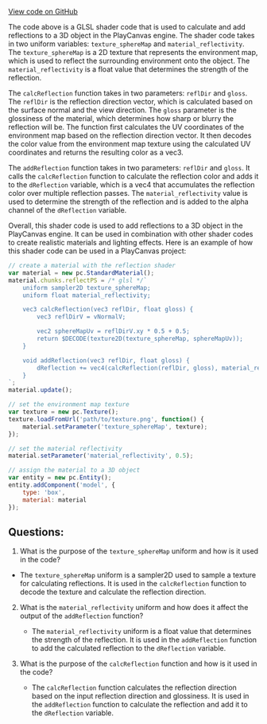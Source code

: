 [View code on GitHub](https://github.com/playcanvas/engine/src/scene/shader-lib/chunks/lit/frag/reflectionSphereLow.js)

The code above is a GLSL shader code that is used to calculate and add reflections to a 3D object in the PlayCanvas engine. The shader code takes in two uniform variables: `texture_sphereMap` and `material_reflectivity`. The `texture_sphereMap` is a 2D texture that represents the environment map, which is used to reflect the surrounding environment onto the object. The `material_reflectivity` is a float value that determines the strength of the reflection.

The `calcReflection` function takes in two parameters: `reflDir` and `gloss`. The `reflDir` is the reflection direction vector, which is calculated based on the surface normal and the view direction. The `gloss` parameter is the glossiness of the material, which determines how sharp or blurry the reflection will be. The function first calculates the UV coordinates of the environment map based on the reflection direction vector. It then decodes the color value from the environment map texture using the calculated UV coordinates and returns the resulting color as a vec3.

The `addReflection` function takes in two parameters: `reflDir` and `gloss`. It calls the `calcReflection` function to calculate the reflection color and adds it to the `dReflection` variable, which is a vec4 that accumulates the reflection color over multiple reflection passes. The `material_reflectivity` value is used to determine the strength of the reflection and is added to the alpha channel of the `dReflection` variable.

Overall, this shader code is used to add reflections to a 3D object in the PlayCanvas engine. It can be used in combination with other shader codes to create realistic materials and lighting effects. Here is an example of how this shader code can be used in a PlayCanvas project:

```javascript
// create a material with the reflection shader
var material = new pc.StandardMaterial();
material.chunks.reflectPS = /* glsl */`
    uniform sampler2D texture_sphereMap;
    uniform float material_reflectivity;

    vec3 calcReflection(vec3 reflDir, float gloss) {
        vec3 reflDirV = vNormalV;

        vec2 sphereMapUv = reflDirV.xy * 0.5 + 0.5;
        return $DECODE(texture2D(texture_sphereMap, sphereMapUv));
    }

    void addReflection(vec3 reflDir, float gloss) {   
        dReflection += vec4(calcReflection(reflDir, gloss), material_reflectivity);
    }
`;
material.update();

// set the environment map texture
var texture = new pc.Texture();
texture.loadFromUrl('path/to/texture.png', function() {
    material.setParameter('texture_sphereMap', texture);
});

// set the material reflectivity
material.setParameter('material_reflectivity', 0.5);

// assign the material to a 3D object
var entity = new pc.Entity();
entity.addComponent('model', {
    type: 'box',
    material: material
});
```
## Questions: 
 1. What is the purpose of the `texture_sphereMap` uniform and how is it used in the code?
   - The `texture_sphereMap` uniform is a sampler2D used to sample a texture for calculating reflections. It is used in the `calcReflection` function to decode the texture and calculate the reflection direction.

2. What is the `material_reflectivity` uniform and how does it affect the output of the `addReflection` function?
   - The `material_reflectivity` uniform is a float value that determines the strength of the reflection. It is used in the `addReflection` function to add the calculated reflection to the `dReflection` variable.

3. What is the purpose of the `calcReflection` function and how is it used in the code?
   - The `calcReflection` function calculates the reflection direction based on the input reflection direction and glossiness. It is used in the `addReflection` function to calculate the reflection and add it to the `dReflection` variable.